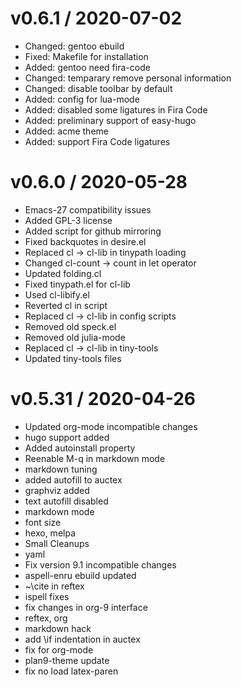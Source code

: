 
v0.6.1 / 2020-07-02
==================

  * Changed: gentoo ebuild
  * Fixed: Makefile for installation
  * Added: gentoo need fira-code
  * Changed: temparary remove personal information
  * Changed: disable toolbar by default
  * Added: config for lua-mode
  * Added: disabled some ligatures in Fira Code
  * Added: preliminary support of easy-hugo
  * Added: acme theme
  * Added: support Fira Code ligatures

v0.6.0 / 2020-05-28
==================

  * Emacs-27 compatibility issues
  * Added GPL-3 license
  * Added script for github mirroring
  * Fixed backquotes in desire.el
  * Replaced cl -> cl-lib in tinypath loading
  * Changed cl-count -> count in let operator
  * Updated folding.cl
  * Fixed tinypath.el for cl-lib
  * Used cl-libify.el
  * Reverted cl in script
  * Replaced cl -> cl-lib in config scripts
  * Removed old speck.el
  * Removed old julia-mode
  * Replaced cl -> cl-lib in tiny-tools
  * Updated tiny-tools files

v0.5.31 / 2020-04-26
==================

  * Updated org-mode incompatible changes
  * hugo support added
  * Added autoinstall property
  * Reenable M-q in markdown mode
  * markdown tuning
  * added autofill to auctex
  * graphviz added
  * text autofill disabled
  * markdown mode
  * font size
  * hexo, melpa
  * Small Cleanups
  * yaml
  * Fix version 9.1 incompatible changes
  * aspell-enru ebuild updated
  * ~\cite in reftex
  * ispell fixes
  * fix changes in org-9 interface
  * reftex, org
  * markdown hack
  * add \if indentation in auctex
  * fix for org-mode
  * plan9-theme update
  * fix no load latex-paren
